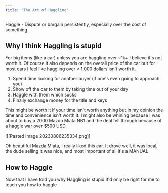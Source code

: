 ```yaml
---
title: "The Art of Haggling"
---
```


Haggle - Dispute or bargain persistently, especially over the cost of something

## Why I think Haggling is stupid

For big items (like a car) unless you are haggling over ~1k+ I believe it's not worth it. Of course it also depends on the overall price of the car but for most cars I feel like haggling over < 1,000 dollars isn't worth it.

1. Spend time looking for another buyer (if one's even going to approach you)
2. Show off the car to them by taking time out of your day
3. Haggle with them which sucks
4. Finally exchange money for the title and keys

This might be worth it if your time isn't worth anything but in my opinion the time and convenience isn't worth it. I might also be whining because I was about to buy a 2000 Mazda Miata NB1 and the deal fell through because of a haggle war over $500 USD.

![[Pasted image 20230806235334.png]]

Oh beautiful Mazda Miata, I really liked this car. It drove well, it was local, the dude selling it was nice, and most important of all it's a MANUAL

## How to Haggle

Now that I have told you why Haggling is stupid it'd only be right for me to teach you how to haggle

